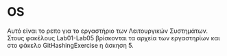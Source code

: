 # OS


Αυτό είναι το ρεπο για το εργαστήριο των Λειτουργικών Συστημάτων. Στους φακέλους Lab01-Lab05
βρίσκονται τα αρχεία των εργαστηρίων και στο φάκελο GitHashingExercise η άσκηση 5.
